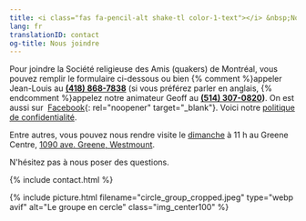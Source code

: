 ```yaml
---
title: <i class="fas fa-pencil-alt shake-tl color-1-text"></i> &nbsp;Nous joindre &nbsp;<i class="fas fa-phone shake-bottom color-1-dark-text"></i>
lang: fr
translationID: contact
og-title: Nous joindre
---
```

Pour joindre la Société religieuse des Amis (quakers) de Montréal, vous pouvez remplir le formulaire ci-dessous ou bien {% comment %}appeler Jean-Louis au <i class="fas fa-phone color-1-dark-text shake-bottom"></i> **[(418) 868-7838](tel:14188687838)** (si vous préférez parler en anglais, {% endcomment %}appelez notre animateur Geoff au <i class="fas fa-phone color-1-dark-text shake-bottom"></i> **[(514) 307-0820](tel:15143070820))**. On est aussi sur <i class="fab fa-facebook-f color-1-text"></i> &nbsp;[Facebook](https://www.facebook.com/MontrealQuakers/){: rel="noopener" target="_blank"}. Voici notre [politique de confidentialité](/confidentialité).

Entre autres, vous pouvez nous rendre visite le [dimanche](/centre-greene) à 11 h au Greene Centre, [1090 ave. Greene, Westmount](/centre-greene#address).

N'hésitez pas à nous poser des questions. <i class="fas fa-pencil-alt shake-tl color-1-text"></i>

{% include contact.html %}

{% include picture.html filename="circle_group_cropped.jpeg" type="webp avif" alt="Le groupe en cercle" class="img_center100" %}
